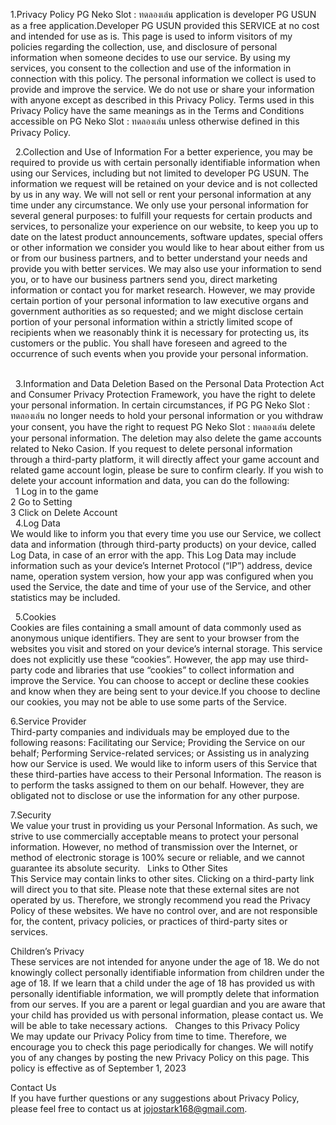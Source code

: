 1.Privacy Policy
 PG Neko Slot : ทดลองเล่น application is developer PG USUN as a free application.Developer PG USUN provided this SERVICE at no cost and intended for use as is.
 This page is used to inform visitors of my policies regarding the collection, use, and disclosure of personal information when someone decides to use our service.
 By using my services, you consent to the collection and use of the information in connection with this policy. The personal information we collect is used to provide and improve the service. We do not use or share your information with anyone except as described in 
 this Privacy Policy.
 Terms used in this Privacy Policy have the same meanings as in the Terms and Conditions accessible on PG Neko Slot : ทดลองเล่น unless otherwise defined in this Privacy Policy.</br>
 
 
2.Collection and Use of Information
 For a better experience, you may be required to provide us with certain personally identifiable information when using our Services, including but not limited to developer PG USUN. The information we request will be retained on your device and is not collected by us in 
 any way. We will not sell or rent your personal information at any time under any circumstance. We only use your personal information for several general purposes: to fulfill your requests for certain products and services, to personalize your experience on our 
 website, to keep you up to date on the latest product announcements, software updates, special offers or other information we consider you would like to hear about either from us or from our business partners, and to better understand your needs and provide you with 
 better services.
 We may also use your information to send you, or to have our business partners send you, direct marketing information or contact you for market research. However, we may provide certain portion of your personal information to law executive organs and government 
 authorities as so requested; and we might disclose certain portion of your personal information within a strictly limited scope of recipients when we reasonably think it is necessary for protecting us, its customers or the public. You shall have foreseen and agreed to 
 the occurrence of such events when you provide your personal information.</br> 
 
 
3.Information and Data Deletion 
 Based on the Personal Data Protection Act and Consumer Privacy Protection Framework, you have the right to delete your personal information. In certain circumstances, if PG PG Neko Slot : ทดลองเล่น no longer needs to hold your personal information or you withdraw your 
 consent, you have the right to request PG Neko Slot : ทดลองเล่น delete your personal information. The deletion may also delete the game accounts related to Neko Casion. If you request to delete personal information through a third-party platform, it will directly 
 affect your game account and related game account login, please be sure to confirm clearly.
 If you wish to delete your account information and data, you can do the following:</br> 
 1 Log in to the game</br>
 2 Go to Setting</br>
 3 Click on Delete Account</br>
 
4.Log Data</br>
 We would like to inform you that every time you use our Service, we collect data and information (through third-party products) on your device, called Log Data, in case of an error with the app. This Log Data may include information such as your device’s Internet 
 Protocol (“IP”) address, device name, operation system version, how your app was configured when you used the Service, the date and time of your use of the Service, and other statistics may be included.
 
 
5.Cookies</br>
 Cookies are files containing a small amount of data commonly used as anonymous unique identifiers. They are sent to your browser from the websites you visit and stored on your device’s internal storage.
 This service does not explicitly use these “cookies”. However, the app may use third-party code and libraries that use “cookies” to collect information and improve the Service. You can choose to accept or decline these cookies and know when they are being sent to your 
 device.If you choose to decline our cookies, you may not be able to use some parts of the Service.
 

6.Service Provider</br>
 Third-party companies and individuals may be employed due to the following reasons:
 Facilitating our Service;
 Providing the Service on our behalf;
 Performing Service-related services; or
 Assisting us in analyzing how our Service is used.
 We would like to inform users of this Service that these third-parties have access to their Personal Information. The reason is to perform the tasks assigned to them on our behalf. However, they are obligated not to disclose or use the information for any other 
 purpose. 
 
   
7.Security</br>
 We value your trust in providing us your Personal Information. As such, we strive to use commercially acceptable means to protect your personal information. However, no method of transmission over the Internet, or method of electronic storage is 100% secure or 
 reliable, and we cannot guarantee its absolute security.
 
Links to Other Sites</br>
 This Service may contain links to other sites. Clicking on a third-party link will direct you to that site. Please note that these external sites are not operated by us. Therefore, we strongly recommend you read the Privacy Policy of these websites. We have no control 
 over, and are not responsible for, the content, privacy policies, or practices of third-party sites or services.
 
Children’s Privacy</br>
 These services are not intended for anyone under the age of 18. We do not knowingly collect personally identifiable information from children under the age of 18. If we learn that a child under the age of 18 has provided us with personally identifiable information, we 
 will promptly delete that information from our serves. If you are a parent or legal guardian and you are aware that your child has provided us with personal information, please contact us. We will be able to take necessary actions.
 
Changes to this Privacy Policy</br>
 We may update our Privacy Policy from time to time. Therefore, we encourage you to check this page periodically for changes. We will notify you of any changes by posting the new Privacy Policy on this page.
 This policy is effective as of September 1, 2023
   
Contact Us</br>
 If you have further questions or any suggestions about Privacy Policy, please feel free to contact us at jojostark168@gmail.com.
